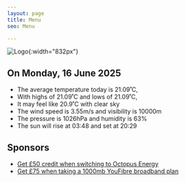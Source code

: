 ```yaml
---
layout: page
title: Menu
seo: Menu

---
```


![Logo](/images/logo.jpg){:width="832px"}

<!-- weather_marker starts -->
## On Monday, 16 June 2025

- The average temperature today is 21.09˚C,
- With highs of 21.09˚C and lows of 21.09˚C,
- It may feel like 20.9˚C with clear sky
- The wind speed is 3.55m/s and visibility is 10000m
- The pressure is 1026hPa and humidity is 63%
- The sun will rise at 03:48 and set at 20:29

<!-- weather_marker ends -->

## Sponsors

- [Get £50 credit when switching to Octopus Energy](https://bit.ly/3oD1nnS)
- [Get £75 when taking a 1000mb YouFibre broadband plan](https://aklam.io/91zWhU?)
